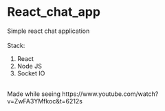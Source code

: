 # React_chat_app
Simple react chat application  
<br>
Stack:
1. React
2. Node JS
3. Socket IO
<br>
Made while seeing https://www.youtube.com/watch?v=ZwFA3YMfkoc&t=6212s
<br>

